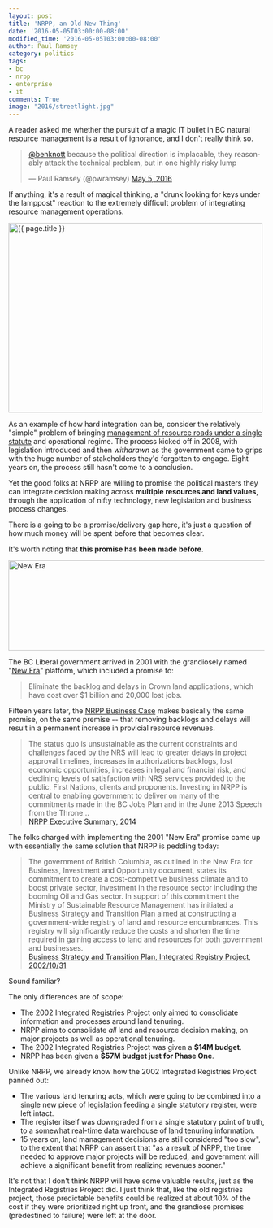 ```yaml
---
layout: post
title: 'NRPP, an Old New Thing'
date: '2016-05-05T03:00:00-08:00'
modified_time: '2016-05-05T03:00:00-08:00'
author: Paul Ramsey
category: politics
tags:
- bc
- nrpp
- enterprise
- it
comments: True
image: "2016/streetlight.jpg"
---
```


A reader asked me whether the pursuit of a magic IT bullet in BC natural resource management is a result of ignorance, and I don't really think so. 

<blockquote class="twitter-tweet" data-lang="en"><p lang="en" dir="ltr"><a href="https://twitter.com/BenKnott">@benknott</a> because the political direction is implacable, they reasonably attack the technical problem, but in one highly risky lump</p>&mdash; Paul Ramsey (@pwramsey) <a href="https://twitter.com/pwramsey/status/728300000413814784">May 5, 2016</a></blockquote>
<script async src="//platform.twitter.com/widgets.js" charset="utf-8"></script>

If anything, it's a result of magical thinking, a "drunk looking for keys under the lamppost" reaction to the extremely difficult problem of integrating resource management operations.

<img src="{{ site.images }}{{ page.image }}" alt="{{ page.title }}" width="500" height="373" />

As an example of how hard integration can be, consider the relatively "simple" problem of bringing [management of resource roads under a single statute](http://www2.gov.bc.ca/gov/content/industry/natural-resource-use/resource-roads) and operational regime. The process kicked off in 2008, with legislation introduced and then *withdrawn* as the government came to grips with the huge number of stakeholders they'd forgotten to engage. Eight years on, the process still hasn't come to a conclusion. 

Yet the good folks at NRPP are willing to promise the political masters they can integrate decision making across **multiple resources and land values**, through the application of nifty technology, new legislation and business process changes. 

There is a going to be a promise/delivery gap here, it's just a question of how much money will be spent before that becomes clear.

It's worth noting that **this promise has been made before**. 

<img src="{{ site.images }}/2016/newera1.jpg" alt="New Era" width="543" height="177" />

The BC Liberal government arrived in 2001 with the grandiosely named "[New Era](https://www.poltext.org/sites/poltext.org/files/plateformes/bc2001lib_plt._27122008_141728.pdf)" platform, which included a promise to:

> Eliminate the backlog and delays in Crown land applications, which have cost over $1 billion and 20,000 lost jobs.

Fifteen years later, the [NRPP Business Case](http://www2.gov.bc.ca/gov/content/industry/natural-resource-use/frontcounter-bc/natural-resource-permitting-project/nrpp-business-case-3623) makes basically the same promise, on the same premise -- that removing backlogs and delays will result in a permanent increase in provicial resource revenues.

> The status quo is unsustainable as the current constraints and challenges faced by the NRS will lead to greater delays in project approval timelines, increases in authorizations backlogs, lost economic opportunities, increases in legal and financial risk, and declining levels of satisfaction with NRS services provided to the public, First Nations, clients and proponents. Investing in NRPP is central to enabling government to deliver on many of the commitments made in the BC Jobs Plan and in the June 2013 Speech from the Throne...<br/>[NRPP Executive Summary, 2014](http://www2.gov.bc.ca/assets/gov/business/natural-resource-industries/doing-business/nrpp/1-executive-summary.pdf#page=15)

The folks charged with implementing the 2001 "New Era" promise came up with essentially the same solution that NRPP is peddling today:

> The government of British Columbia, as outlined in the New Era for Business, Investment and Opportunity document, states its commitment to create a cost-competitive business climate and to boost private sector, investment in the resource sector including the booming Oil and Gas sector. In support of this commitment the Ministry of Sustainable Resource Management has initiated a Business Strategy and Transition Plan aimed at constructing a government-wide registry of land and resource encumbrances. This registry will significantly reduce the costs and shorten the time required in gaining access to land and resources for both government and businesses.<br/>[Business Strategy and Transition Plan, Integrated Registry Project, 2002/10/31](https://web.archive.org/web/20030908205205/http://srmwww.gov.bc.ca/irp/background_material/business_strategy_transition_plan.pdf)

Sound familiar?

The only differences are of scope:

* The 2002 Integrated Registries Project only aimed to consolidate information and processes around land tenuring.
* NRPP aims to consolidate *all* land and resource decision making, on major projects as well as operational tenuring.
* The 2002 Integrated Registries Project was given a **$14M budget**.
* NRPP has been given a **$57M budget just for Phase One**.

Unlike NRPP, we already know how the 2002 Integrated Registries Project panned out:

* The various land tenuring acts, which were going to be combined into a single new piece of legislation feeding a single statutory register, were left intact.
* The register itself was downgraded from a single statutory point of truth, to a [somewhat real-time data warehouse](http://geobc.gov.bc.ca/rrr/ilrr/) of land tenuring information.
* 15 years on, land management decisions are still considered "too slow", to the extent that NRPP can assert that "as a result of NRPP, the time needed to approve major projects will be reduced, and government will achieve a significant benefit from realizing revenues sooner."

It's not that I don't think NRPP will have some valuable results, just as the Integrated Registries Project did. I just think that, like the old registries project, those predictable benefits could be realized at about 10% of the cost if they were prioritized right up front, and the grandiose promises (predestined to failure) were left at the door.

